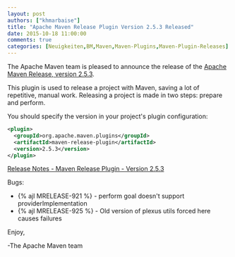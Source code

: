 ```yaml
---
layout: post
authors: ["khmarbaise"]
title: "Apache Maven Release Plugin Version 2.5.3 Released"
date: 2015-10-18 11:00:00
comments: true
categories: [Neuigkeiten,BM,Maven,Maven-Plugins,Maven-Plugin-Releases]
---
```

The Apache Maven team is pleased to announce the release of the 
[Apache Maven Release, version 2.5.3](https://maven.apache.org/maven-release/).

This plugin is used to release a project with Maven, saving a lot of
repetitive, manual work. Releasing a project is made in two steps: prepare and
perform.

You should specify the version in your project's plugin configuration:

``` xml
<plugin>
  <groupId>org.apache.maven.plugins</groupId>
  <artifactId>maven-release-plugin</artifactId>
  <version>2.5.3</version>
</plugin>
```
<!-- more -->

[Release Notes - Maven Release Plugin - Version 2.5.3](https://issues.apache.org/jira/secure/ReleaseNote.jspa?projectId=12317922&version=12333673)

Bugs:

 * {% ajl MRELEASE-921 %} - perform goal doesn't support providerImplementation
 * {% ajl MRELEASE-925 %} - Old version of plexus utils forced here causes failures


Enjoy,

-The Apache Maven team

